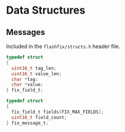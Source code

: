 # Data Structures

## Messages

Included in the `flashfix/structs.h` header file.

```c
typedef struct
{
  uint16_t tag_len;
  uint16_t value_len;
  char *tag;
  char *value;
} fix_field_t;

typedef struct
{
  fix_field_t fields[FIX_MAX_FIELDS];
  uint16_t field_count;
} fix_message_t;
```
